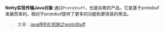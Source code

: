 **Netty实现传输Java对象**
通过`ProtoStuff`，也是谷歌的产品，它是基于protobuf发展而来的，相对于protobuf提供了更多的功能和更简易的用法。

>文章：[java序列化机制之protoStuff](https://zhuanlan.zhihu.com/p/78781763)

